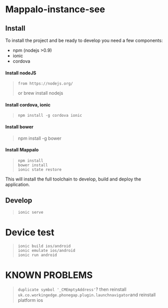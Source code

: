 # Mappalo-instance-see

## Install

To install the project and be ready to develop you need a few components:

- npm (nodejs >0.9)
- ionic
- cordova

#### Install nodeJS

>     from https://nodejs.org/
>
> or
> brew install nodejs

#### Install cordova, ionic

>     npm install -g cordova ionic

#### Install bower

> npm install -g bower

#### Install Mappalo

>     npm install
>     bower install
>     ionic state restore

This will install the full toolchain to develop, build and deploy the application.

## Develop

>     ionic serve

# Device test

>     ionic build ios/android
>     ionic emulate ios/android
>     ionic run android

# KNOWN PROBLEMS

> `duplicate symbol '_CMEmptyAddress'`? then reinstall `uk.co.workingedge.phonegap.plugin.launchnavigator`and reinstall platform ios
